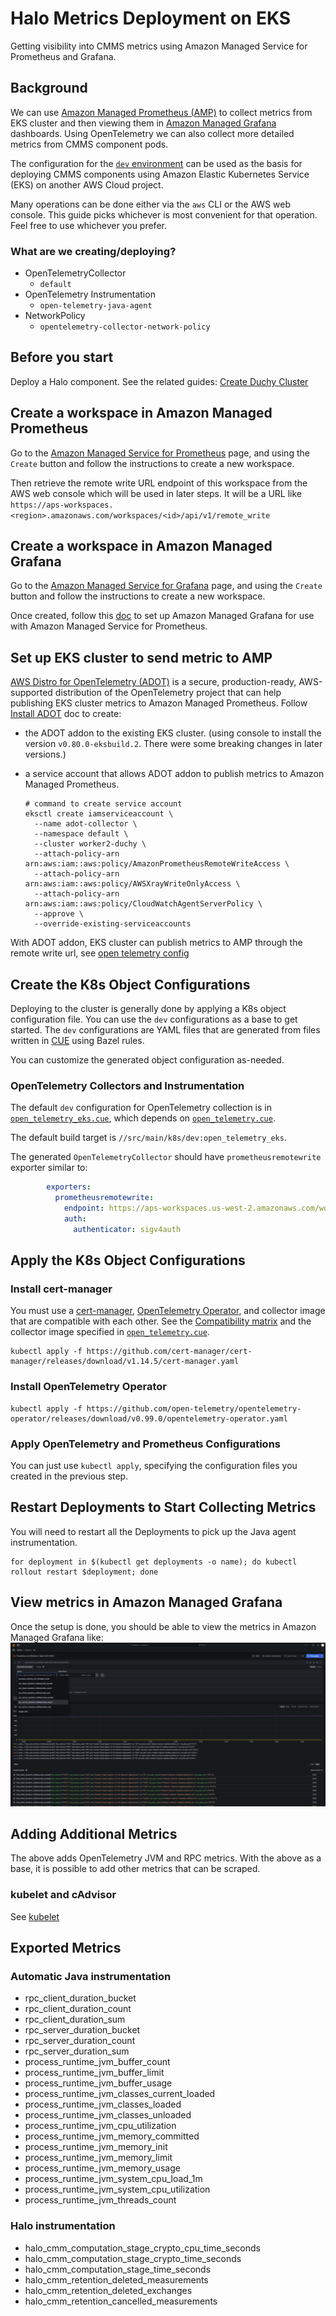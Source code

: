 # Halo Metrics Deployment on EKS

Getting visibility into CMMS metrics using Amazon Managed Service for Prometheus
and Grafana.

## Background

We can use [Amazon Managed Prometheus (AMP)](https://aws.amazon.com/prometheus/)
to collect metrics from EKS cluster and then viewing them in
[Amazon Managed Grafana](https://aws.amazon.com/grafana/) dashboards. Using
OpenTelemetry we can also collect more detailed metrics from CMMS component
pods.

The configuration for the [`dev` environment](../../src/main/k8s/dev) can be
used as the basis for deploying CMMS components using Amazon Elastic Kubernetes
Service (EKS) on another AWS Cloud project.

Many operations can be done either via the `aws` CLI or the AWS web console.
This guide picks whichever is most convenient for that operation. Feel free to
use whichever you prefer.

### What are we creating/deploying?

*   OpenTelemetryCollector
    *   `default`
*   OpenTelemetry Instrumentation
    *   `open-telemetry-java-agent`
*   NetworkPolicy
    *   `opentelemetry-collector-network-policy`

## Before you start

Deploy a Halo component. See the related guides:
[Create Duchy Cluster](duchy-deployment.md)

## Create a workspace in Amazon Managed Prometheus

Go to the
[Amazon Managed Service for Prometheus](https://us-east-1.console.aws.amazon.com/prometheus/home?region=us-east-1#/)
page, and using the `Create` button and follow the instructions to create a new
workspace.

Then retrieve the remote write URL endpoint of this workspace from the AWS web
console which will be used in later steps. It will be a URL like
`https://aps-workspaces.<region>.amazonaws.com/workspaces/<id>/api/v1/remote_write`

## Create a workspace in Amazon Managed Grafana

Go to the
[Amazon Managed Service for Grafana](https://us-east-1.console.aws.amazon.com/grafana/home?region=us-east-1)
page, and using the `Create` button and follow the instructions to create a new
workspace.

Once created, follow this
[doc](https://docs.aws.amazon.com/prometheus/latest/userguide/AMP-onboard-amg.html)
to set up Amazon Managed Grafana for use with Amazon Managed Service for
Prometheus.

## Set up EKS cluster to send metric to AMP

[AWS Distro for OpenTelemetry (ADOT)](https://aws-otel.github.io/) is a secure,
production-ready, AWS-supported distribution of the OpenTelemetry project that
can help publishing EKS cluster metrics to Amazon Managed Prometheus. Follow
[Install ADOT](https://docs.aws.amazon.com/eks/latest/userguide/adot-manage.html#adot-install)
doc to create:

*   the ADOT addon to the existing EKS cluster. (using console to install the
    version `v0.80.0-eksbuild.2`. There were some breaking changes in later
    versions.)
*   a service account that allows ADOT addon to publish metrics to Amazon
    Managed Prometheus.

    ```shell
    # command to create service account
    eksctl create iamserviceaccount \
      --name adot-collector \
      --namespace default \
      --cluster worker2-duchy \
      --attach-policy-arn arn:aws:iam::aws:policy/AmazonPrometheusRemoteWriteAccess \
      --attach-policy-arn arn:aws:iam::aws:policy/AWSXrayWriteOnlyAccess \
      --attach-policy-arn arn:aws:iam::aws:policy/CloudWatchAgentServerPolicy \
      --approve \
      --override-existing-serviceaccounts
    ```

With ADOT addon, EKS cluster can publish metrics to AMP through the remote write
url, see [open telemetry config](#opentelemetry-collectors-and-instrumentation)

## Create the K8s Object Configurations

Deploying to the cluster is generally done by applying a K8s object
configuration file. You can use the `dev` configurations as a base to get
started. The `dev` configurations are YAML files that are generated from files
written in [CUE](https://cuelang.org/) using Bazel rules.

You can customize the generated object configuration as-needed.

### OpenTelemetry Collectors and Instrumentation

The default `dev` configuration for OpenTelemetry collection is in
[`open_telemetry_eks.cue`](../../src/main/k8s/dev/open_telemetry_eks.cue), which
depends on [`open_telemetry.cue`](../../src/main/k8s/open_telemetry.cue).

The default build target is `//src/main/k8s/dev:open_telemetry_eks`.

The generated `OpenTelemetryCollector` should have `prometheusremotewrite`
exporter similar to:

```yaml
        exporters:
          prometheusremotewrite:
            endpoint: https://aps-workspaces.us-west-2.amazonaws.com/workspaces/ws-65b9edc1-dda8-4037-8464-01eebe0e7651/api/v1/remote_write
            auth:
              authenticator: sigv4auth
```

## Apply the K8s Object Configurations

### Install cert-manager

You must use a [cert-manager](https://github.com/cert-manager/cert-manager/),
[OpenTelemetry Operator](https://github.com/open-telemetry/opentelemetry-operator/),
and collector image that are compatible with each other. See the
[Compatibility matrix](https://github.com/open-telemetry/opentelemetry-operator#compatibility-matrix)
and the collector image specified in
[`open_telemetry.cue`](../../src/main/k8s/open_telemetry.cue).

```shell
kubectl apply -f https://github.com/cert-manager/cert-manager/releases/download/v1.14.5/cert-manager.yaml
```

### Install OpenTelemetry Operator

```shell
kubectl apply -f https://github.com/open-telemetry/opentelemetry-operator/releases/download/v0.99.0/opentelemetry-operator.yaml
```

### Apply OpenTelemetry and Prometheus Configurations

You can just use `kubectl apply`, specifying the configuration files you created
in the previous step.

## Restart Deployments to Start Collecting Metrics

You will need to restart all the Deployments to pick up the Java agent
instrumentation.

```shell
for deployment in $(kubectl get deployments -o name); do kubectl rollout restart $deployment; done
```

## View metrics in Amazon Managed Grafana

Once the setup is done, you should be able to view the metrics in Amazon Managed
Grafana like: ![grafana](grafana.png)

## Adding Additional Metrics

The above adds OpenTelemetry JVM and RPC metrics. With the above as a base, it
is possible to add other metrics that can be scraped.

### kubelet and cAdvisor

See
[kubelet](https://cloud.google.com/stackdriver/docs/managed-prometheus/setup-managed#kubelet-metrics)

## Exported Metrics

### Automatic Java instrumentation

-   rpc_client_duration_bucket
-   rpc_client_duration_count
-   rpc_client_duration_sum
-   rpc_server_duration_bucket
-   rpc_server_duration_count
-   rpc_server_duration_sum
-   process_runtime_jvm_buffer_count
-   process_runtime_jvm_buffer_limit
-   process_runtime_jvm_buffer_usage
-   process_runtime_jvm_classes_current_loaded
-   process_runtime_jvm_classes_loaded
-   process_runtime_jvm_classes_unloaded
-   process_runtime_jvm_cpu_utilization
-   process_runtime_jvm_memory_committed
-   process_runtime_jvm_memory_init
-   process_runtime_jvm_memory_limit
-   process_runtime_jvm_memory_usage
-   process_runtime_jvm_system_cpu_load_1m
-   process_runtime_jvm_system_cpu_utilization
-   process_runtime_jvm_threads_count

### Halo instrumentation

-   halo_cmm_computation_stage_crypto_cpu_time_seconds
-   halo_cmm_computation_stage_crypto_time_seconds
-   halo_cmm_computation_stage_time_seconds
-   halo_cmm_retention_deleted_measurements
-   halo_cmm_retention_deleted_exchanges
-   halo_cmm_retention_cancelled_measurements
